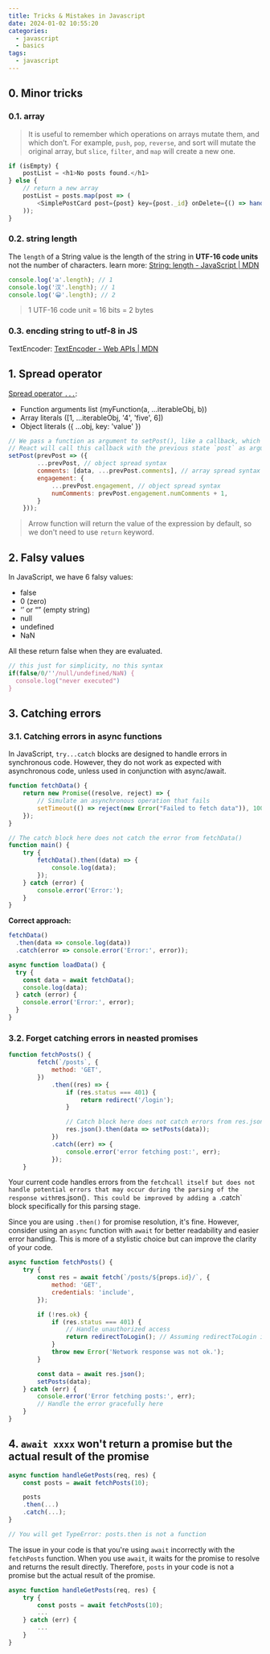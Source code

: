 ```yaml
---
title: Tricks & Mistakes in Javascript
date: 2024-01-02 10:55:20
categories:
  - javascript
  - basics
tags:
  - javascript
---
```


## 0. Minor tricks

### 0.1. array

> It is useful to remember which operations on arrays mutate them, and which don’t. For example, `push`, `pop`, `reverse`, and sort will mutate the original array, but `slice`, `filter`, and `map` will create a new one.

```js
if (isEmpty) {
    postList = <h1>No posts found.</h1>
} else {
    // return a new array
    postList = posts.map(post => (
        <SimplePostCard post={post} key={post._id} onDelete={() => handleDeletePost(post._id)}/>
    ));
}
```

### 0.2. string length

The `length` of a String value is the length of the string in **UTF-16 code units** not the number of characters. learn more: [String: length - JavaScript | MDN](https://developer.mozilla.org/en-US/docs/Web/JavaScript/Reference/Global_Objects/String/length)

```js
console.log('a'.length); // 1
console.log('汉'.length); // 1
console.log('😀'.length); // 2
```

> 1 UTF-16 code unit = 16 bits = 2 bytes

### 0.3. encding string to utf-8 in JS

TextEncoder: [TextEncoder - Web APIs | MDN](https://developer.mozilla.org/en-US/docs/Web/API/TextEncoder)

## 1. Spread operator

[Spread operator `...`](https://developer.mozilla.org/en-US/docs/Web/JavaScript/Reference/Operators/Spread_syntax#description):

- Function arguments list (myFunction(a, ...iterableObj, b))
- Array literals ([1, ...iterableObj, '4', 'five', 6])
- Object literals ({ ...obj, key: 'value' })

```js
// We pass a function as argument to setPost(), like a callback, which will return a new state object.
// React will call this callback with the previous state `post` as argument.
setPost(prevPost => ({
        ...prevPost, // object spread syntax
        comments: [data, ...prevPost.comments], // array spread syntax
        engagement: {
            ...prevPost.engagement, // object spread syntax
            numComments: prevPost.engagement.numComments + 1,
        }
    }));
```

> Arrow function will return the value of the expression by default, so we don't need to use `return` keyword.

## 2. Falsy values

In JavaScript, we have 6 falsy values:

- false
- 0 (zero)
- ‘’ or “” (empty string)
- null
- undefined
- NaN

All these return false when they are evaluated.

```js
// this just for simplicity, no this syntax
if(false/0/''/null/undefined/NaN) {
  console.log("never executed")
}
```

## 3. Catching errors

### 3.1. Catching errors in async functions

In JavaScript, `try...catch` blocks are designed to handle errors in synchronous code. However, they do not work as expected with asynchronous code, unless used in conjunction with async/await.

```js
function fetchData() {
    return new Promise((resolve, reject) => {
        // Simulate an asynchronous operation that fails
        setTimeout(() => reject(new Error("Failed to fetch data")), 1000);
    });
}

// The catch block here does not catch the error from fetchData()
function main() {
    try {
        fetchData().then((data) => {
            console.log(data);
        });
    } catch (error) {
        console.error('Error:');
    }
}
```

**Correct approach:**

```js
fetchData()
  .then(data => console.log(data))
  .catch(error => console.error('Error:', error));
```

```js
async function loadData() {
  try {
    const data = await fetchData();
    console.log(data);
  } catch (error) {
    console.error('Error:', error);
  }
}
```

### 3.2. Forget catching errors in neasted promises

```js
function fetchPosts() {
        fetch(`/posts`, {
            method: 'GET',
        })
            .then((res) => {
                if (res.status === 401) {
                    return redirect('/login');
                }

                // Catch block here does not catch errors from res.json()
                res.json().then(data => setPosts(data));
            })
            .catch((err) => {
                console.error('error fetching post:', err);
            });
    }
```

Your current code handles errors from the `fetc`h` call itself but does not handle potential errors that may occur during the parsing of the response with `res.json()`. This could be improved by adding a `.catch` block specifically for this parsing stage.

Since you are using `.then()` for promise resolution, it's fine. However, consider using an `async` function with `await` for better readability and easier error handling. This is more of a stylistic choice but can improve the clarity of your code.

```js
async function fetchPosts() {
    try {
        const res = await fetch(`/posts/${props.id}/`, {
            method: 'GET',
            credentials: 'include',
        });

        if (!res.ok) {
            if (res.status === 401) {
                // Handle unauthorized access
                return redirectToLogin(); // Assuming redirectToLogin is a defined function
            }
            throw new Error('Network response was not ok.');
        }

        const data = await res.json();
        setPosts(data);
    } catch (err) {
        console.error('Error fetching posts:', err);
        // Handle the error gracefully here
    }
}
```

## 4. `await xxxx` won't return a promise but the actual result of the promise

```js
async function handleGetPosts(req, res) {
    const posts = await fetchPosts(10);

    posts
    .then(...)
    .catch(...);
}

// You will get TypeError: posts.then is not a function
```

The issue in your code is that you're using `await` incorrectly with the `fetchPosts` function. When you use `await`, it waits for the promise to resolve and returns the result directly. Therefore, `posts` in your code is not a promise but the actual result of the promise. 

```js
async function handleGetPosts(req, res) {
    try {
        const posts = await fetchPosts(10);
        ...
    } catch (err) {
        ...
    }
}
```

